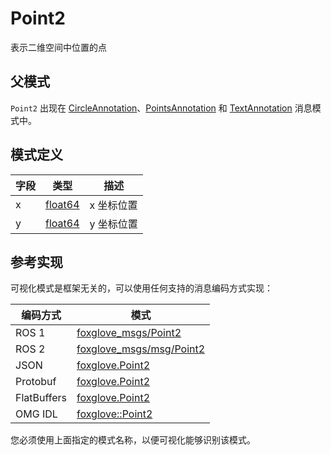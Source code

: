 # Point2

表示二维空间中位置的点

## 父模式

`Point2` 出现在 [CircleAnnotation](/)、[PointsAnnotation](/) 和 [TextAnnotation](/) 消息模式中。

## 模式定义

| 字段 | 类型                                                                  | 描述           |
| ----- | --------------------------------------------------------------------- | --------------------- |
| x     | [float64](/docs/visualization/message-schemas/built-in-types#float64) | x 坐标位置 |
| y     | [float64](/docs/visualization/message-schemas/built-in-types#float64) | y 坐标位置 |

## 参考实现

可视化模式是框架无关的，可以使用任何支持的消息编码方式实现：

| 编码方式    | 模式                                                                                                    |
| ----------- | --------------------------------------------------------------------------------------------------------- |
| ROS 1       | [foxglove\_msgs/Point2](https://github.com/foxglove/foxglove-sdk/blob/main/schemas/ros1/Point2.msg)       |
| ROS 2       | [foxglove\_msgs/msg/Point2](https://github.com/foxglove/foxglove-sdk/blob/main/schemas/ros2/Point2.msg)   |
| JSON        | [foxglove.Point2](https://github.com/foxglove/foxglove-sdk/blob/main/schemas/jsonschema/Point2.json)      |
| Protobuf    | [foxglove.Point2](https://github.com/foxglove/foxglove-sdk/blob/main/schemas/proto/foxglove/Point2.proto) |
| FlatBuffers | [foxglove.Point2](https://github.com/foxglove/foxglove-sdk/blob/main/schemas/flatbuffer/Point2.fbs)       |
| OMG IDL     | [foxglove::Point2](https://github.com/foxglove/foxglove-sdk/blob/main/schemas/omgidl/foxglove/Point2.idl) |

您必须使用上面指定的模式名称，以便可视化能够识别该模式。
